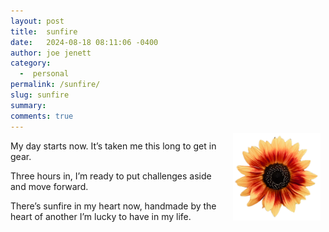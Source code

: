 ```yaml
---
layout: post
title:  sunfire
date:   2024-08-18 08:11:06 -0400
author: joe jenett
category:
  -  personal
permalink: /sunfire/
slug: sunfire
summary: 
comments: true
---
```

<img style="position:relative;float:right;margin:-12px 8px 8px 8px;" src="/images/sunfire.png" width="140" alt="">
<p >
My day starts now. It’s taken me this long to get in gear.
</p>
<p>
Three hours in, I’m ready to put challenges aside and move forward.
</p>
<p>
 There’s sunfire in my heart now,  handmade by the heart of another I’m lucky to have in my life.
</p>



<a href="https://brid.gy/publish/mastodon"></a>